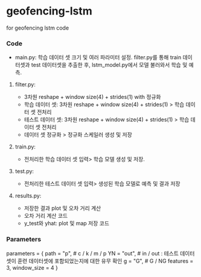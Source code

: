 # geofencing-lstm
for geofencing lstm code

### Code ###
- main.py: 학습 데이터 셋 크기 및 여러 파라미터 설정. filter.py를 통해 train 데이터셋과 test 데이터셋을 추출한 후, 
    lstm_model.py에서 모델 불러와서 학습 및 예측.

1. filter.py:
   - 3차원 reshape + window size(4) + strides(1) with 정규화
   - 학습 데이터 셋: 3차원 reshape + window size(4) + strides(1) > 학습 데이터 셋 전처리
   - 테스트 데이터 셋: 3차원 reshape + window size(4) + strides(1) > 학습 데이터 셋 전처리
   - 데이터 셋 정규화 > 정규화 스케일러 생성 및 저장

2. train.py:
   - 전처리한 학습 데이터 셋 입력> 학습 모델 생성 및 저장.

3. test.py:
   - 전처리한 테스트 데이터 셋 입력> 생성된 학습 모델로 예측 및 결과 저장


5. results.py: 
    - 저장한 결과 plot 및 오차 거리 계산
    - 오차 거리 계산 코드
    - y_test와 yhat: plot 및 map 저장 코드

### Parameters
parameters = {
    path = "p",     # c / k / m / p
    YN = "out",     # in / out : 테스트 데이터셋이 훈련 데이터셋에 포함되었는지에 대한 유무 확인
    g = "G",        # G / NG
    features = 3,
    window_size = 4
}
